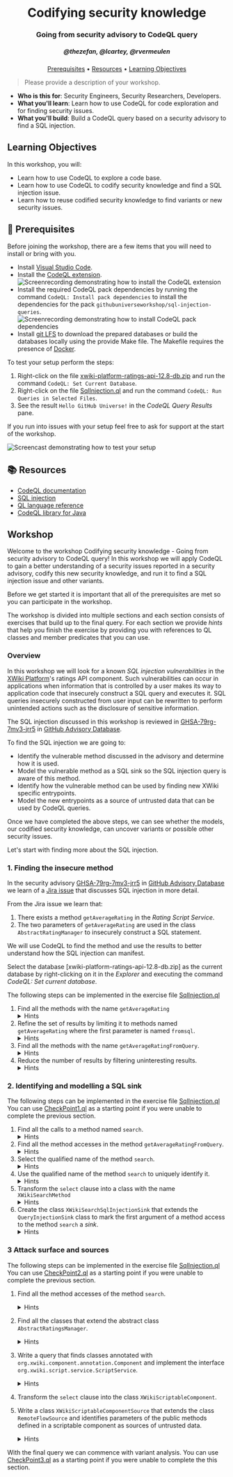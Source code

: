 <h1 align="center">Codifying security knowledge</h1>
<h3 align="center">Going from security advisory to CodeQL query</h3>
<h5 align="center">@thezefan, @lcartey, @rvermeulen</h3>

<p align="center">
  <a href="#mega-prerequisites">Prerequisites</a> •  
  <a href="#books-resources">Resources</a> •
  <a href="#learning-objectives">Learning Objectives</a>
</p>

> Please provide a description of your workshop.

- **Who is this for**: Security Engineers, Security Researchers, Developers.
- **What you'll learn**: Learn how to use CodeQL for code exploration and for finding security issues.
- **What you'll build**: Build a CodeQL query based on a security advisory to find a SQL injection.

## Learning Objectives

In this workshop, you will:

- Learn how to use CodeQL to explore a code base.
- Learn how to use CodeQL to codify security knowledge and find a SQL injection issue.
- Learn how to reuse codified security knowledge to find variants or new security issues.

## :mega: Prerequisites

Before joining the workshop, there are a few items that you will need to install or bring with you.

- Install [Visual Studio Code](https://code.visualstudio.com/).
- Install the [CodeQL extension](https://marketplace.visualstudio.com/items?itemName=github.vscode-codeql).
  ![Screenrecording demonstrating how to install the CodeQL extension](./assets/images/install-codeql-extension.gif)
- Install the required CodeQL pack dependencies by running the command `CodeQL: Install pack dependencies` to install the dependencies for the pack `githubuniverseworkshop/sql-injection-queries`.
  ![Screenrecording demonstrating how to install CodeQL pack dependencies](./assets/images/install-codeql-pack-deps.gif)
- Install [git LFS](https://docs.github.com/en/repositories/working-with-files/managing-large-files/installing-git-large-file-storage) to download the prepared databases or build the databases locally using the provide Make file. The Makefile requires the presence of [Docker](https://www.docker.com/).

To test your setup perform the steps:

1. Right-click on the file [xwiki-platform-ratings-api-12.8-db.zip](./xwiki-platform-ratings-api-12.8-db.zip) and run the command `CodeQL: Set Current Database`.
2. Right-click on the file [SqlInjection.ql](./java/sql-injection/src/SqlInjection.ql) and run the command `CodeQL: Run Queries in Selected Files`.
3. See the result `Hello GitHub Universe!` in the *CodeQL Query Results* pane.

If you run into issues with your setup feel free to ask for support at the start of the workshop.

![Screencast demonstrating how to test your setup](./assets/images/test-setup.gif)

## :books: Resources

- [CodeQL documentation](https://codeql.github.com/docs/)
- [SQL injection](https://portswigger.net/web-security/sql-injection)
- [QL language reference](https://codeql.github.com/docs/ql-language-reference/)
- [CodeQL library for Java](https://codeql.github.com/codeql-standard-libraries/java/)

## Workshop

Welcome to the workshop Codifying security knowledge - Going from security advisory to CodeQL query!
In this workshop we will apply CodeQL to gain a better understanding of a security issues reported in a security advisory, codify this new security knowledge, and run it to find a SQL injection issue and other variants.

Before we get started it is important that all of the prerequisites are met so you can participate in the workshop.

The workshop is divided into multiple sections and each section consists of exercises that build up to the final query.
For each section we provide _hints_ that help you finish the exercise by providing you with references to QL classes and member predicates that you can use.

### Overview

In this workshop we will look for a known _SQL injection vulnerabilities_ in the [XWiki Platform](https://xwiki.org)'s ratings API component. Such vulnerabilities can occur in applications when information that is controlled by a user makes its way to application code that insecurely construct a SQL query and executes it. SQL queries insecurely constructed from user input can be rewritten to perform unintended actions such as the disclosure of sensitive information.

The SQL injection discussed in this workshop is reviewed in [GHSA-79rg-7mv3-jrr5](https://github.com/advisories/GHSA-79rg-7mv3-jrr5) in [GitHub Advisory Database](https://github.com/advisories).

To find the SQL injection we are going to:

- Identify the vulnerable method discussed in the advisory and determine how it is used.
- Model the vulnerable method as a SQL sink so the SQL injection query is aware of this method.
- Identify how the vulnerable method can be used by finding new XWiki specific entrypoints.
- Model the new entrypoints as a source of untrusted data that can be used by CodeQL queries.
  
Once we have completed the above steps, we can see whether the models, our codified security knowledge, can uncover variants or possible
other security issues.

Let's start with finding more about the SQL injection.

### 1. Finding the insecure method

In the security advisory [GHSA-79rg-7mv3-jrr5](https://github.com/advisories/GHSA-79rg-7mv3-jrr5) in [GitHub Advisory Database](https://github.com/advisories) we learn of a [Jira issue](https://jira.xwiki.org/browse/XWIKI-17662) that discusses SQL injection in more detail.

From the Jira issue we learn that:

1. There exists a method `getAverageRating` in the _Rating Script Service_.
2. The two parameters of `getAverageRating` are used in the class `AbstractRatingManager` to insecurely construct a SQL statement.

We will use CodeQL to find the method and use the results to better understand how the SQL injection can manifest.

Select the database [xwiki-platform-ratings-api-12.8-db.zip] as the current database by right-clicking on it in the _Explorer_ and executing the command _CodeQL: Set current database_.

The following steps can be implemented in the exercise file [SqlInjection.ql](./java/sql-injection/src/SqlInjection.ql)

1. Find all the methods with the name `getAverageRating`
   <details>
   <summary>Hints</summary>
   - The `java` module provides a class `Method` to reason about methods in a program.
   - The class `Method` provides the member predicates `getName` and `hasName` to reason about the name of a method.
   </details>
2. Refine the set of results by limiting it to methods named `getAverageRating` where the first parameter is named `fromsql`.
   <details>
   <summary>Hints</summary>
   - The class `Method` provides the member predicate `getParameter` that expects an index to retrieve the corresponding parameter, if any.
   - The class `Parameter` provides the member predicates `getName` and `hasName` to reason about the name of a parameter.
   </summary>
3. Find all the methods with the name `getAverageRatingFromQuery`.
   <details>
   <summary>Hints</summary>
   - The `java` module provides a class `Method` to reason about methods in a program.
   - The class `Method` provides the member predicates `getName` and `hasName` to reason about the name of a method.
   </details>
4. Reduce the number of results by filtering uninteresting results.
   <details>
   <summary>Hints</summary>
   - The class `Method` provides the member predicates `getBody` to reason about the statements that constitute a method.
   - You can use the quantifier `exists` like `not exists(foo())` to determine if a predicate has no results.
   </details>

### 2. Identifying and modelling a SQL sink

The following steps can be implemented in the exercise file [SqlInjection.ql](./java/sql-injection/src/SqlInjection.ql)
You can use [CheckPoint1.ql](./java/sql-injection/src/checkpoints/CheckPoint1.ql) as a starting point if you were unable to complete the previous section.

1. Find all the calls to a method named `search`.
   <details>
   <summary>Hints</summary>
   - Calls to methods are method accesses. The class `MethodAccess` allows you to reason about method accesses.
   - The class `MethodAccess` provides a member predicate `getMethod` allows you to reason about the method being accessed.
   - The class `MethodAccess` provides the member predicates `getName` and `hasName` to reason about the name of a method.
   </details>
2. Find all the method accesses in the method `getAverageRatingFromQuery`.
   <details>
   <summary>Hints</summary>
   - The class `MethodAccess` provides the member predicate [getEnclosingCallable](https://codeql.github.com/codeql-standard-libraries/java/semmle/code/java/Expr.qll/predicate.Expr$MethodAccess$getEnclosingCallable.0.html) to reason about the method or constructor containing the method access.
   - The class [Callable](https://codeql.github.com/codeql-standard-libraries/java/semmle/code/java/Member.qll/type.Member$Callable.html) provides the member predicates [getName](https://codeql.github.com/codeql-standard-libraries/java/semmle/code/java/Element.qll/predicate.Element$Element$getName.0.html) and [hasName](https://codeql.github.com/codeql-standard-libraries/java/semmle/code/java/Element.qll/predicate.Element$Element$hasName.1.html) to reason about the name of a method.
   </details>
3. Select the qualified name of the method `search`.
   <details>
   <summary>Hints</summary>
   - The class [Method](https://codeql.github.com/codeql-standard-libraries/java/semmle/code/java/Member.qll/type.Member$Method.html) provides the member predicate [getQualifiedName](https://codeql.github.com/codeql-standard-libraries/java/semmle/code/java/Member.qll/predicate.Member$Member$getQualifiedName.0.html) useful fore debugging. The more efficient [hasQualifiedName](https://codeql.github.com/codeql-standard-libraries/java/semmle/code/java/Member.qll/predicate.Member$Member$hasQualifiedName.3.html) for restricting a method.
   </details>
4. Use the qualified name of the method `search` to uniquely identify it.
   <details>
   <summary>Hints</summary>
   - Use the `where` clause to restrict the results of the query.
   - The class [Method](https://codeql.github.com/codeql-standard-libraries/java/semmle/code/java/Member.qll/type.Member$Method.html) provides the member predicate [getQualifiedName](https://codeql.github.com/codeql-standard-libraries/java/semmle/code/java/Member.qll/predicate.Member$Member$getQualifiedName.0.html) useful fore debugging. The more efficient [hasQualifiedName](https://codeql.github.com/codeql-standard-libraries/java/semmle/code/java/Member.qll/predicate.Member$Member$hasQualifiedName.3.html) for restricting a method.
   </details>
5. Transform the `select` clause into a class with the name `XWikiSearchMethod`
   <details>
   <summary>Hints</summary>
   - The steps for transforming a `select` clause into a class are:
      1. [Define a class](https://codeql.github.com/docs/ql-language-reference/types/#defining-a-class) and it's [characteristic predicate](https://codeql.github.com/docs/ql-language-reference/types/#characteristic-predicates). It will extend, through `extends`, from the class used in the `from` part of your [select clause](https://codeql.github.com/docs/ql-language-reference/queries/#select-clauses).
      2. Copy the `where` part from the [select clause](https://codeql.github.com/docs/ql-language-reference/queries/#select-clauses) into the [characteristic predicate](https://codeql.github.com/docs/ql-language-reference/types/#characteristic-predicates).
      3. Replace the variable with type the class `extends` from with the `this` variable.
      4. If the class relies on other variables from the `from` part then you can wrap the body of the characteristic predicate with an [exists](https://codeql.github.com/docs/ql-language-reference/formulas/#exists) quantifier to introduce those variable.
   </details>
6. Create the class `XWikiSearchSqlInjectionSink` that extends the `QueryInjectionSink` class to mark the first argument of a method access to the method `search`  a _sink_.
   <details>
   <summary>Hints</summary>
   - The `QueryInjectionSink` can be imported from the `SqlInjectionQuery` module using `import semmle.code.java.security.SqlInjectionQuery`
   - The `QueryInjectionSink` is a subclass of `DataFlow::Node`, so it represents a node in the dataflow graph.
     You can use the member predicate `asExpr` to find a corresponding AST node.
   - The class `Method` has a member predicate `getAReference`, that is inherited by our class `XWikiSearchMethod`, that provides all the method accesses targeting that method.
   - The class `MethodAccess` has a member predicate `getArgument()` that provided an index returns the nth argument provided to the method access.
   <details>

### 3 Attack surface and sources

The following steps can be implemented in the exercise file [SqlInjection.ql](./java/sql-injection/src/SqlInjection.ql)
You can use [CheckPoint2.ql](./java/sql-injection/src/checkpoints/CheckPoint2.ql) as a starting point if you were unable to complete the previous section.

1. Find all the method accesses of the method `search`.
   <details>
   <summary>Hints</summary>
   - You can reuse your class `XWikiSearchMethod`.
   - The class `Method` provides the member predicate `getAReference`, that is inherited by our class `XWikiSearchMethod`, providing all the method access of the method.
    </details>
2. Find all the classes that extend the abstract class `AbstractRatingsManager`.
   <details>
   <summary>Hints</summary>
   - The class `Class` represent all the classes in the program.
   - The class `Class` provides the member predicates `getName` and `hasName` to reason about the name of a class.
   - The class `Class` provides the member predicate `extendsOrImplements`  that holds if the provide type is an immediate super-type part of the `extends` or `implements` relationship.
   </details>
3. Write a query that finds classes annotated with `org.xwiki.component.annotation.Component` and implement the interface `org.xwiki.script.service.ScriptService`.
   <details>
   <summary>Hints</summary>
   - The class `Interface` represents all the Java interfaces in a program.
   - The class `Interface` provides the member predicates `getQualifedName` and `hasQualifiedName` to reason about the qualified name of an Java interface.
   - The class `Class` provides the member predicate `getAnAnnotation` to get the annotation that apply to the class.
   - User defined annotations are declared using an [annotation type](https://docs.oracle.com/javase/tutorial/java/annotations/declaring.html). The class `Annotation`, returned by `getAnAnnotation`, provides the member predicate `getType` to get the annotation type of an annotation.
   - The type `AnnotationType` is a specialization of an interface and allows us, among others, to reason about it's qualified name using the member predicates `getQualifiedName` and `hasQualifiedName`.
   </details>
4. Transform the `select` clause into the class `XWikiScriptableComponent`.
5. Write a class `XWikiScriptableComponentSource` that extends the class `RemoteFlowSource` and identifies parameters of the public methods defined in a scriptable component as sources of untrusted data.
   <details>
   <summary>Hints</summary>
   - Reuse the class `XWikiScriptableComponentSource`, a subclass of `Class`, to reason about scriptable components.
   - The class `Class` provides the member predicate `getAMethod` to get the Java methods that belong to a java class.
   - The class `Method` provides the member predicate `isPublic` to determine if a method is publicly accessible.
   - The class `Method` provides the member predicates `getParameter` and `getAParameter` to reason about parameters associated with a Java method.
   - Subclasses of `RemoteFlowSource` require the implementation of a member predicate `getSourceType` to describe the type of the source.
     Use the following implementation:

     ```ql
      override string getSourceType() {
         result = "XWiki scriptable component
      }
     ```

   </details>

With the final query we can commence with variant analysis.
You can use [CheckPoint3.ql](./java/sql-injection/src/checkpoints/CheckPoint3.ql) as a starting point if you were unable to complete the this section.

